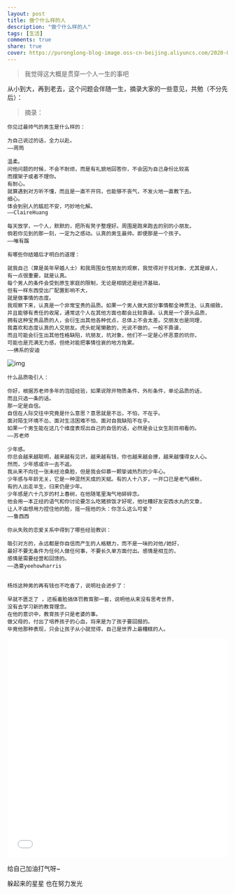 ```yaml
---
layout: post
title: 做个什么样的人
description: "做个什么样的人"
tags: [生活]
comments: true
share: true
cover: https://puronglong-blog-image.oss-cn-beijing.aliyuncs.com/2020-03-22-IMG_0569.JPG
---
```


> 我觉得这大概是贯穿一个人一生的事吧

<!-- more -->

从小到大，再到老去，这个问题会伴随一生，摘录大家的一些意见，共勉（不分先后）：

> 摘录：

```
你见过最帅气的男生是什么样的：

为自己说过的话，全力以赴。
——周筠

温柔。
问他问题的时候，不会不耐烦，而是有礼貌地回答你，不会因为自己身份比较高
而摆架子或者不理你。
有耐心。
就算遇到对方听不懂，而且是一直不开窍，也能够不丧气，不发火地一直教下去。
细心。
体会到别人的尴尬不安，巧妙地化解。
——ClaireHuang

每天放学，一个人，默默的，把所有凳子整理好。周围是跑来跑去的别的小朋友。
倘若你见到的那一刻，一定为之感动。认真的男生最帅。即便那是一个孩子。
——唯有蹊
```

```
有哪些你结婚后才明白的道理：

就我自己（算是英年早婚人士）和我周围女性朋友的观察，我觉得对于找对象，尤其是嫁人，
有一点很重要，就是认真。
每个男人的条件会受到原生家庭的限制，无论是相貌还是经济基础，
但有一样东西受出厂配置影响不大，
就是做事情的态度。
我观察下来，认真是一个非常宝贵的品质。如果一个男人做大部分事情都全神贯注、认真细致，
并且能够有责任的收尾，通常这个人在其他方面也都会比较靠谱。认真是一个源头品质，
拥有这种宝贵品质的人，会衍生出其他各种优点，总体上不会太差。交朋友也是同理，
我喜欢和态度认真的人交朋友。虎头蛇尾懒散的，光说不做的，一般不靠谱，
而且可能会衍生出其他性格缺陷，坑朋友，坑对象，他们不一定是心怀恶意的坑你，
可能也是充满无力感，但绝对能把事情往衰的地方拖累。
——佛系的安迪
```
![img](https://puronglong-blog-image.oss-cn-beijing.aliyuncs.com/2020-03-22-IMG_0551.JPG)

```
什么品质吸引人：

你好，根据苏老师多年的泡妞经验，如果说除开物质条件、外形条件，单论品质的话，
而且只选一条的话。
那一定是自信。
自信在人际交往中究竟是什么意思？意思就是不怂，不怕，不在乎。
面对陌生环境不怂、面对生活困难不怕、面对自我缺陷不在乎。
如果一个男生能在这几个维度表现出自己的自信的话，必然是会让女生刮目相看的。
——苏老师

少年感。
你总会越来越聪明，越来越有见识，越来越有钱，你也越来越会撩，越来越懂得女人心。
然而，少年感或许一去不返。
我从来不向往一张未经沧桑脸，但是我会仰慕一颗挚诚热烈的少年心。
少年感与年龄无关，它是一种混然天成的天赋。有的人十八岁，一开口已是老气横秋，
有的人出走半生，归来仍是少年。
少年感是六十几岁的村上春树，在他随笔里淘气地碎碎念。
他会用一本正经的语气和你讨论要怎么吃猪排饭才好呢，他吐糟好友安西水丸的文章，
让人不由想用力捏住他的脸，摇一摇他的头：你怎么这么可爱？
——鲁西西
```

```
你从失败的恋爱关系中得到了哪些经验教训：

吸引对方的，永远都是你自信而产生的人格魅力，而不是一味的对他/她好，
最好不要无条件为任何人做任何事，不要长久单方面付出。感情是相互的，
感情是需要经营和回馈的。
——逸豪yeehowharris


杨烁这种男的再有钱也不吃香了，说明社会进步了：

早就不匮乏了 ，还板着脸搞体罚教育那一套，说明他从来没有思考世界，
没有去学习新的教育理念。
在他的意识中，教育孩子只是老婆的事。
做父母的，付出了培养孩子的心血，将来是为了孩子要回报的。
毕竟他那种表现，只会让孩子从小就觉得，自己是世界上最糟糕的人。
```

<iframe src="//player.bilibili.com/player.html?aid=94884556&cid=161983011&page=1&high_quality=1" scrolling="no" border="0" frameborder="no" framespacing="0" allowfullscreen="true"
width="100%" height="500"> </iframe>

给自己加油打气呀~

躲起来的星星 也在努力发光
